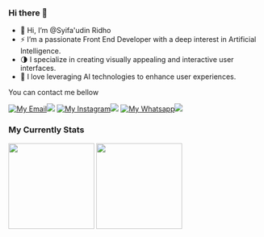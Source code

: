 ### Hi there 👋

- 👋 Hi, I’m @Syifa'udin Ridho
- ⚡ I’m a passionate Front End Developer with a deep interest in Artificial Intelligence.
- 🌗 I specialize in creating visually appealing and interactive user interfaces.
- 🧡 I love leveraging AI technologies to enhance user experiences.

You can contact me bellow

[![My Email](https://img.shields.io/badge/-white?style=for-the-badge&logo=gmail&logoColor=red)![](https://img.shields.io/badge/Gmail-red?style=for-the-badge)](mailto:ridho@signtis.com)
[![My Instagram](https://img.shields.io/badge/-white?style=for-the-badge&logo=instagram&logoColor=ff3050)![](https://img.shields.io/badge/Instagram-ff3251?style=for-the-badge)](https://www.instagram.com/-)
[![My Whatsapp](https://img.shields.io/badge/-white?style=for-the-badge&logo=whatsapp&logoColor=success)![](https://img.shields.io/badge/Whatsapp-success?style=for-the-badge)](https://wa.me/6289618587792)

### My Currently Stats
<div class="badge">
  <img src="https://github-readme-stats.vercel.app/api?username=SyifaudinRidho&show_icons=true&theme=tokyonight&hide_border=true" height="170px"/>
  <img src="https://github-readme-stats.vercel.app/api/top-langs/?username=SyifaudinRidho&layout=compact&theme=tokyonight&hide_border=true" height="170px"/>
</div>
